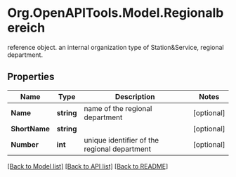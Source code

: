 # Org.OpenAPITools.Model.Regionalbereich
reference object. an internal organization type of Station&Service, regional department.
## Properties

Name | Type | Description | Notes
------------ | ------------- | ------------- | -------------
**Name** | **string** | name of the regional department | [optional] 
**ShortName** | **string** |  | [optional] 
**Number** | **int** | unique identifier of the regional department | [optional] 

[[Back to Model list]](../README.md#documentation-for-models) [[Back to API list]](../README.md#documentation-for-api-endpoints) [[Back to README]](../README.md)

